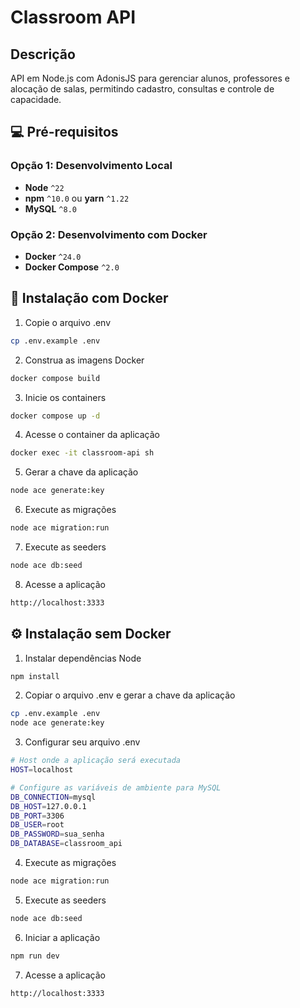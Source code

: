 #  Classroom API

## Descrição

API em Node.js com AdonisJS para gerenciar alunos, professores e alocação de salas, permitindo cadastro, consultas e controle de capacidade.

## 💻 Pré-requisitos

### Opção 1: Desenvolvimento Local
* **Node** `^22`
* **npm** `^10.0` ou **yarn** `^1.22`
* **MySQL** `^8.0`

### Opção 2: Desenvolvimento com Docker
* **Docker** `^24.0`
* **Docker Compose** `^2.0`

## 🐋 Instalação com Docker

1. Copie o arquivo .env
```bash
cp .env.example .env
```

2. Construa as imagens Docker
```bash
docker compose build
```

3. Inicie os containers
```bash
docker compose up -d
```

4. Acesse o container da aplicação
```bash
docker exec -it classroom-api sh
```

5. Gerar a chave da aplicação
```bash
node ace generate:key
```

6. Execute as migrações
```bash
node ace migration:run
```

7. Execute as seeders
```bash
node ace db:seed
```

8. Acesse a aplicação
```bash
http://localhost:3333
```

## ⚙️ Instalação sem Docker

1. Instalar dependências Node
```bash
npm install
```

2. Copiar o arquivo .env e gerar a chave da aplicação
```bash
cp .env.example .env
node ace generate:key
```

3. Configurar seu arquivo .env
```bash
# Host onde a aplicação será executada
HOST=localhost

# Configure as variáveis de ambiente para MySQL
DB_CONNECTION=mysql
DB_HOST=127.0.0.1
DB_PORT=3306
DB_USER=root
DB_PASSWORD=sua_senha
DB_DATABASE=classroom_api
```

4. Execute as migrações
```bash
node ace migration:run
```

5. Execute as seeders
```bash
node ace db:seed
```

6. Iniciar a aplicação
```bash
npm run dev
```

7. Acesse a aplicação
```bash
http://localhost:3333
```
